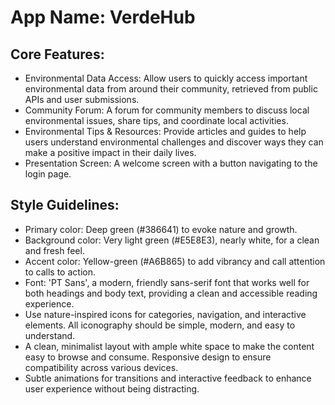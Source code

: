 # **App Name**: VerdeHub

## Core Features:

- Environmental Data Access: Allow users to quickly access important environmental data from around their community, retrieved from public APIs and user submissions.
- Community Forum: A forum for community members to discuss local environmental issues, share tips, and coordinate local activities.
- Environmental Tips & Resources: Provide articles and guides to help users understand environmental challenges and discover ways they can make a positive impact in their daily lives.
- Presentation Screen: A welcome screen with a button navigating to the login page.

## Style Guidelines:

- Primary color: Deep green (#386641) to evoke nature and growth.
- Background color: Very light green (#E5E8E3), nearly white, for a clean and fresh feel.
- Accent color: Yellow-green (#A6B865) to add vibrancy and call attention to calls to action.
- Font: 'PT Sans', a modern, friendly sans-serif font that works well for both headings and body text, providing a clean and accessible reading experience.
- Use nature-inspired icons for categories, navigation, and interactive elements. All iconography should be simple, modern, and easy to understand.
- A clean, minimalist layout with ample white space to make the content easy to browse and consume. Responsive design to ensure compatibility across various devices.
- Subtle animations for transitions and interactive feedback to enhance user experience without being distracting.